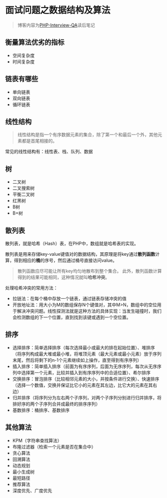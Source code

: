 # 面试问题之数据结构及算法

> 博客内容为[PHP-Interview-QA](https://github.com/colinlet/PHP-Interview-QA)读后笔记

## 衡量算法优劣的指标

* 空间复杂度
* 时间复杂度

## 链表有哪些

* 单向链表
* 双向链表
* 循环链表

## 线性结构

> 线性结构是指一个有序数据元素的集合，除了第一个和最后一个外，其他元素都是首尾相接的。

常见的线性结构有：线性表、栈、队列、数据

## 树

* 二叉树
* 二叉搜索树
* 平衡二叉树
* 红黑树
* B树
* B+树

## 散列表

散列表，就是哈希（Hash）表，在PHP中，数组就是哈希表的实现。    

散列表是用来存储key-value键值对的数据结构，其原理是将key通过**散列函数**计算，得到相应的**桶**的序号，然后通过桶号直接访问value。

> 散列函数应尽可能让所有key均匀地散布到整个集合。
> 此外，散列函数计算得到的结果可能相同，这种情况就叫**哈希冲突**。

处理哈希冲突的常用方法： 

* 拉链法：在每个桶中存放一个链表，通过链表存储冲突的值
* 开放地址法：用大小为M的数组保存N个键值对，其中M>N，数组中的空位用于解决冲突问题。线性探测法就是这种方法的具体实现：当发生碰撞时，我们会检测数组的下一个位置，直到找到该键或遇到一个空位置。

## 排序

* 选择排序：简单选择排序（每次选择最小或最大的排在起始位置）、堆排序（将序列构成最大堆或最小堆，将堆顶元素（最大元素或最小元素）放于序列末尾，然后将剩下的n-1个元素继续如上操作，直至得到有序序列）
* 插入排序：简单插入排序（前面为有序序列，后面为无序序列，每次从无序序列中选择第一个元素，比较并插入到有序序列中的合适位置）、希尔排序
* 交换排序：冒泡排序（比较相邻元素的大小，并按条件进行交换）、快速排序（选择一个数值，交换并保证比它小的元素在其左边，比它大的元素在其右边）
* 归并排序（将序列分为左右两个子序列，对两个子序列分别进行归并排序，将排好序的两个子序列合并成最终的排序序列）
* 基数排序：桶排序、基数排序

## 其他算法

* KPM（字符串查找算法）
* 布隆过滤器（检索一个元素是否在集合中）
* 贪心算法
* 回溯算法
* 动态规划
* 最小生成树
* 最短路径
* 推荐算法
* 深度优先、广度优先
